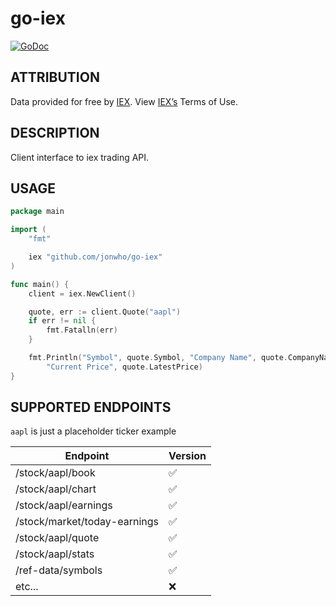 # go-iex

[![GoDoc](https://godoc.org/github.com/jonwho/go-iex?status.svg)](http://godoc.org/github.com/jonwho/go-iex)

## ATTRIBUTION
Data provided for free by [IEX](https://iextrading.com/developer/). View [IEX’s](https://iextrading.com/api-exhibit-a/) Terms of Use.

## DESCRIPTION
Client interface to iex trading API.

## USAGE
```go
package main

import (
	"fmt"

	iex "github.com/jonwho/go-iex"
)

func main() {
	client = iex.NewClient()

	quote, err := client.Quote("aapl")
	if err != nil {
		fmt.Fatalln(err)
	}

	fmt.Println("Symbol", quote.Symbol, "Company Name", quote.CompanyName,
		"Current Price", quote.LatestPrice)
}
```

## SUPPORTED ENDPOINTS
`aapl` is just a placeholder ticker example

| Endpoint                     | Version |
| ---------------------------- | ------- |
| /stock/aapl/book             | ✅      |
| /stock/aapl/chart            | ✅      |
| /stock/aapl/earnings         | ✅      |
| /stock/market/today-earnings | ✅      |
| /stock/aapl/quote            | ✅      |
| /stock/aapl/stats            | ✅      |
| /ref-data/symbols            | ✅      |
| etc...                       | ❌      |
